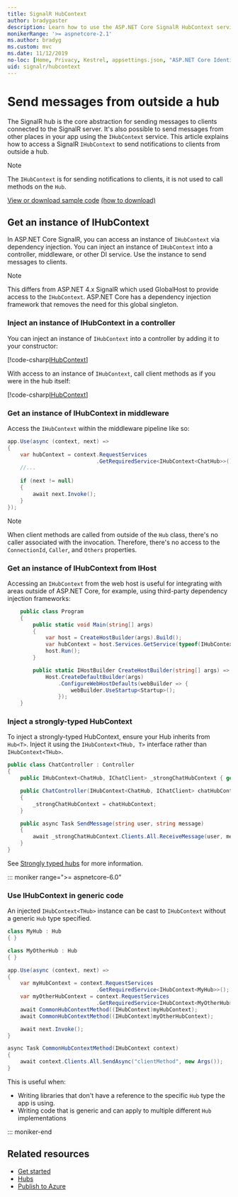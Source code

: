 ```yaml
---
title: SignalR HubContext
author: bradygaster
description: Learn how to use the ASP.NET Core SignalR HubContext service for sending notifications to clients from outside a hub.
monikerRange: '>= aspnetcore-2.1'
ms.author: bradyg
ms.custom: mvc
ms.date: 11/12/2019
no-loc: [Home, Privacy, Kestrel, appsettings.json, "ASP.NET Core Identity", cookie, Cookie, Blazor, "Blazor Server", "Blazor WebAssembly", "Identity", "Let's Encrypt", Razor, SignalR, IHubContext]
uid: signalr/hubcontext
---
```

# Send messages from outside a hub

The SignalR hub is the core abstraction for sending messages to clients connected to the SignalR server. It's also possible to send messages from other places in your app using the `IHubContext` service. This article explains how to access a SignalR `IHubContext` to send notifications to clients from outside a hub.

> [!NOTE]
> The `IHubContext` is for sending notifications to clients, it is not used to call methods on the `Hub`.

[View or download sample code](https://github.com/dotnet/AspNetCore.Docs/tree/main/aspnetcore/signalr/hubcontext/sample/) [(how to download)](xref:index#how-to-download-a-sample)

## Get an instance of IHubContext

In ASP.NET Core SignalR, you can access an instance of `IHubContext` via dependency injection. You can inject an instance of `IHubContext` into a controller, middleware, or other DI service. Use the instance to send messages to clients.

> [!NOTE]
> This differs from ASP.NET 4.x SignalR which used GlobalHost to provide access to the `IHubContext`. ASP.NET Core has a dependency injection framework that removes the need for this global singleton.

### Inject an instance of IHubContext in a controller

You can inject an instance of `IHubContext` into a controller by adding it to your constructor:

[!code-csharp[IHubContext](hubcontext/sample/Controllers/HomeController.cs?range=12-19,57)]

With access to an instance of `IHubContext`, call client methods as if you were in the hub itself:

[!code-csharp[IHubContext](hubcontext/sample/Controllers/HomeController.cs?range=21-25)]

### Get an instance of IHubContext in middleware

Access the `IHubContext` within the middleware pipeline like so:

```csharp
app.Use(async (context, next) =>
{
    var hubContext = context.RequestServices
                            .GetRequiredService<IHubContext<ChatHub>>();
    //...
    
    if (next != null)
    {
        await next.Invoke();
    }
});
```

> [!NOTE]
> When client methods are called from outside of the `Hub` class, there's no caller associated with the invocation. Therefore, there's no access to the `ConnectionId`, `Caller`, and `Others` properties.

### Get an instance of IHubContext from IHost

Accessing an `IHubContext` from the web host is useful for
integrating with areas outside of ASP.NET Core, for example, using third-party dependency injection frameworks:

```csharp
    public class Program
    {
        public static void Main(string[] args)
        {
            var host = CreateHostBuilder(args).Build();
            var hubContext = host.Services.GetService(typeof(IHubContext<ChatHub>));
            host.Run();
        }

        public static IHostBuilder CreateHostBuilder(string[] args) =>
            Host.CreateDefaultBuilder(args)
                .ConfigureWebHostDefaults(webBuilder => {
                    webBuilder.UseStartup<Startup>();
                });
    }
```

### Inject a strongly-typed HubContext

To inject a strongly-typed HubContext, ensure your Hub inherits from `Hub<T>`. Inject it using the `IHubContext<THub, T>` interface rather than `IHubContext<THub>`.

```csharp
public class ChatController : Controller
{
    public IHubContext<ChatHub, IChatClient> _strongChatHubContext { get; }

    public ChatController(IHubContext<ChatHub, IChatClient> chatHubContext)
    {
        _strongChatHubContext = chatHubContext;
    }

    public async Task SendMessage(string user, string message)
    {
        await _strongChatHubContext.Clients.All.ReceiveMessage(user, message);
    }
}
```

See [Strongly typed hubs](xref:signalr/hubs#strongly-typed-hubs) for more information.

::: moniker range=">= aspnetcore-6.0"

### Use IHubContext in generic code

An injected `IHubContext<THub>` instance can be cast to `IHubContext` without a generic `Hub` type specified.

```csharp
class MyHub : Hub
{ }

class MyOtherHub : Hub
{ }

app.Use(async (context, next) =>
{
    var myHubContext = context.RequestServices
                            .GetRequiredService<IHubContext<MyHub>>();
    var myOtherHubContext = context.RequestServices
                            .GetRequiredService<IHubContext<MyOtherHub>>();
    await CommonHubContextMethod((IHubContext)myHubContext);
    await CommonHubContextMethod((IHubContext)myOtherHubContext);

    await next.Invoke();
}

async Task CommonHubContextMethod(IHubContext context)
{
    await context.Clients.All.SendAsync("clientMethod", new Args());
}
```

This is useful when:
* Writing libraries that don't have a reference to the specific `Hub` type the app is using.
* Writing code that is generic and can apply to multiple different `Hub` implementations

::: moniker-end

## Related resources

* [Get started](xref:tutorials/signalr)
* [Hubs](xref:signalr/hubs)
* [Publish to Azure](xref:signalr/publish-to-azure-web-app)
